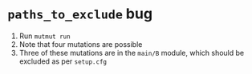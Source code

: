 `paths_to_exclude` bug
======================

1. Run `mutmut run`
2. Note that four mutations are possible
3. Three of these mutations are in the `main/B` module, which should be excluded as per `setup.cfg`

